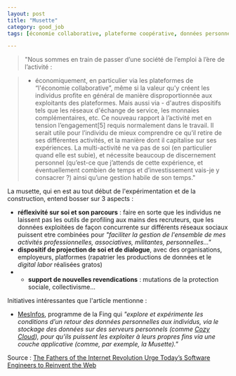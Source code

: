 ```yaml
---
layout: post
title: "Musette"
category: good_job
tags: [économie collaborative, plateforme coopérative, données personnelles]

---
```


>"Nous sommes en train de passer d’une société de l’emploi à l’ère de l’activité :

>- économiquement, en particulier via les plateformes de “l'économie collaborative”, même si la valeur qu'y créent les individus profite en général de manière disproportionnée aux exploitants des plateformes. Mais aussi via -       d'autres dispositifs tels que les réseaux d'échange de service, les monnaies complémentaires, etc. Ce nouveau rapport à l’activité met en tension l’engagement[5] requis normalement dans le travail. Il serait utile pour l’individu de mieux comprendre ce qu’il retire de ses différentes activités, et la manière dont il capitalise sur ses expériences. La multi-activité ne va pas de soi (en particulier quand elle est subie), et nécessite beaucoup de discernement personnel (qu’est-ce que j’attends de cette expérience, et éventuellement combien de temps et d’investissement vais-je y consacrer ?) ainsi qu’une gestion habile de son temps."


La musette, qui en est au tout début de l'expérimentation et de la construction, entend bosser sur 3 aspects :

 - **réflexivité sur soi et son parcours** : faire en sorte que les individus ne laissent pas les outils de profiling aux mains des recruteurs, que les données exploitées de façon concurrente sur différents réseaux sociaux puissent etre combinées pour *"faciliter la gestion de l'ensemble de mes activités professionnelles, associatives, militantes, personnelles..."*
 - **dispositif de projection de soi et de dialogue**, avec des organisations, employeurs, platformes (rapatrier les productions de données et le *digital labor* réalisées gratos)
 - - **support de nouvelles revendications** : mutations de la protection sociale, collectivisme...

Initiatives intéressantes que l'article mentionne :

- [MesInfos](http://mesinfos.fing.org/), programme de la Fing qui *"explore et expérimente les conditions d’un retour des données personnelles aux individus, via le stockage des données sur des serveurs personnels (comme [Cozy Cloud](https://cozy.io/fr/)), pour qu’ils puissent les exploiter à leurs propres fins via une couche applicative (comme, par exemple, la Musette)."*


Source : [The Fathers of the Internet Revolution Urge Today’s Software Engineers to Reinvent the Web][source]


[source]: http://spectrum.ieee.org/view-from-the-valley/telecom/internet/the-fathers-of-the-internet-revolution-urge-todays-pioneers-to-reinvent-the-web


